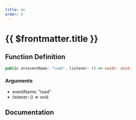 ```yaml
---
title: on
order: 0
---
```


# {{ $frontmatter.title }}

## Function Definition

```ts
public on(eventName: "load", listener: () => void): void;
```

### Arguments

* eventName: "load"
* listener: () => void

## Documentation

<!--@include: ./parts/on.md-->
